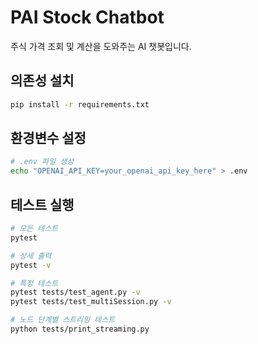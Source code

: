 # PAI Stock Chatbot

주식 가격 조회 및 계산을 도와주는 AI 챗봇입니다.

## 의존성 설치
```bash
pip install -r requirements.txt
```

## 환경변수 설정
```bash
# .env 파일 생성
echo "OPENAI_API_KEY=your_openai_api_key_here" > .env
```

## 테스트 실행
```bash
# 모든 테스트
pytest

# 상세 출력
pytest -v

# 특정 테스트
pytest tests/test_agent.py -v
pytest tests/test_multiSession.py -v

# 노드 단계별 스트리밍 테스트
python tests/print_streaming.py
```
